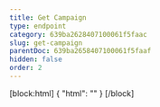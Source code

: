 ```yaml
---
title: Get Campaign
type: endpoint
category: 639ba2628407100061f5faac
slug: get-campaign
parentDoc: 639ba2658407100061f5faaf
hidden: false
order: 2
---
```

[block:html]
{
  "html": "<style>\n.LanguagePicker-divider { \n  display: none; }\n  \n[title=\"Toggle library\"] { \n  display: none; }\n</style>"
}
[/block]